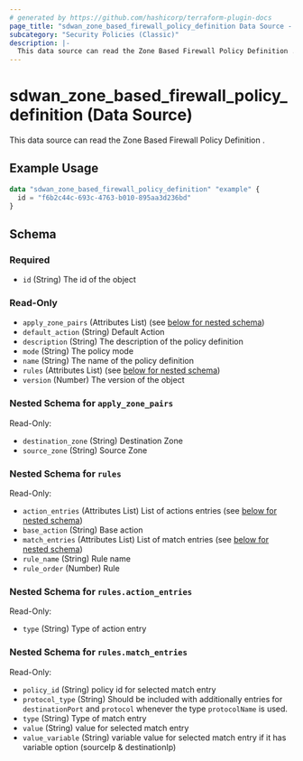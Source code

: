 ```yaml
---
# generated by https://github.com/hashicorp/terraform-plugin-docs
page_title: "sdwan_zone_based_firewall_policy_definition Data Source - terraform-provider-sdwan"
subcategory: "Security Policies (Classic)"
description: |-
  This data source can read the Zone Based Firewall Policy Definition .
---
```


# sdwan_zone_based_firewall_policy_definition (Data Source)

This data source can read the Zone Based Firewall Policy Definition .

## Example Usage

```terraform
data "sdwan_zone_based_firewall_policy_definition" "example" {
  id = "f6b2c44c-693c-4763-b010-895aa3d236bd"
}
```

<!-- schema generated by tfplugindocs -->
## Schema

### Required

- `id` (String) The id of the object

### Read-Only

- `apply_zone_pairs` (Attributes List) (see [below for nested schema](#nestedatt--apply_zone_pairs))
- `default_action` (String) Default Action
- `description` (String) The description of the policy definition
- `mode` (String) The policy mode
- `name` (String) The name of the policy definition
- `rules` (Attributes List) (see [below for nested schema](#nestedatt--rules))
- `version` (Number) The version of the object

<a id="nestedatt--apply_zone_pairs"></a>
### Nested Schema for `apply_zone_pairs`

Read-Only:

- `destination_zone` (String) Destination Zone
- `source_zone` (String) Source Zone


<a id="nestedatt--rules"></a>
### Nested Schema for `rules`

Read-Only:

- `action_entries` (Attributes List) List of actions entries (see [below for nested schema](#nestedatt--rules--action_entries))
- `base_action` (String) Base action
- `match_entries` (Attributes List) List of match entries (see [below for nested schema](#nestedatt--rules--match_entries))
- `rule_name` (String) Rule name
- `rule_order` (Number) Rule

<a id="nestedatt--rules--action_entries"></a>
### Nested Schema for `rules.action_entries`

Read-Only:

- `type` (String) Type of action entry


<a id="nestedatt--rules--match_entries"></a>
### Nested Schema for `rules.match_entries`

Read-Only:

- `policy_id` (String) policy id for selected match entry
- `protocol_type` (String) Should be included with additionally entries for `destinationPort` and `protocol` whenever the type `protocolName` is used.
- `type` (String) Type of match entry
- `value` (String) value for selected match entry
- `value_variable` (String) variable value for selected match entry if it has variable option (sourceIp & destinationIp)
